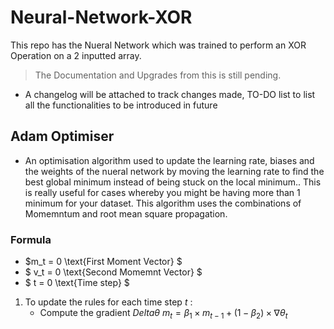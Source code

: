 # Neural-Network-XOR
This repo has the Nueral Network which was trained to perform an XOR Operation on a 2 inputted array. 
> The Documentation and Upgrades from this is still pending.

- A changelog will be attached to track changes made, TO-DO list to list all the functionalities to be introduced in future 

## Adam Optimiser 
- An optimisation algorithm used to update the learning rate, biases and the weights of the nueral network by moving the learning rate to find the best global minimum instead of being stuck on the local minimum.. This is really useful for cases whereby you might be having more than 1 minimum for your dataset. This algorithm uses the combinations of Momemntum and root mean square propagation.
### Formula
- $m_t = 0   \text{First Moment Vector}  $
- $ v_t = 0   \text{Second Momemnt Vector} $
- $ t = 0  \text{Time step} $

1. To update the rules for each time step $t$ :
   - Compute the gradient $Delta \theta$
        $m_t = \beta_1 \times m_{t-1} +(1-\beta_2)\times \nabla \theta_t$
